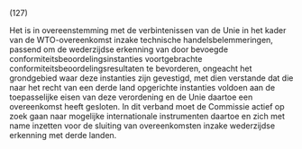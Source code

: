 (127)

Het is in overeenstemming met de verbintenissen van de Unie in het kader van de WTO-overeenkomst inzake technische handelsbelemmeringen, passend om de wederzijdse erkenning van door bevoegde conformiteitsbeoordelingsinstanties voortgebrachte conformiteitsbeoordelingsresultaten te bevorderen, ongeacht het grondgebied waar deze instanties zijn gevestigd, met dien verstande dat die naar het recht van een derde land opgerichte instanties voldoen aan de toepasselijke eisen van deze verordening en de Unie daartoe een overeenkomst heeft gesloten. In dit verband moet de Commissie actief op zoek gaan naar mogelijke internationale instrumenten daartoe en zich met name inzetten voor de sluiting van overeenkomsten inzake wederzijdse erkenning met derde landen.
